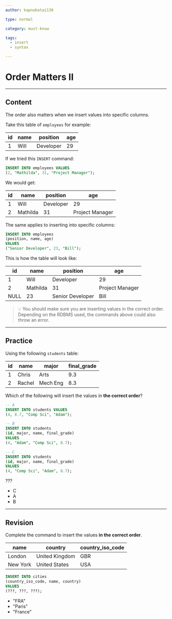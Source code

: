 ```yaml
---
author: kapnobatai136

type: normal

category: must-know

tags:
  - insert
  - syntax

---
```


# Order Matters II

---

## Content

The order also matters when we insert values into specific columns.

Take this table of `employees` for example:

| id | name | position  | age |
|----|------|-----------|-----|
| 1  | Will | Developer | 29  |

If we tried this `INSERT` command:

```sql
INSERT INTO employees VALUES
(2, "Mathilda", 31, "Project Manager");
```

We would get:

| id | name     | position  | age             |
|----|----------|-----------|-----------------|
| 1  | Will     | Developer | 29              |
| 2  | Mathilda | 31        | Project Manager |

The same applies to inserting into specific columns:

```sql
INSERT INTO employees
(position, name, age)
VALUES
("Senior Developer", 23, "Bill");
```

This is how the table will look like:

| id   | name     | position         | age             |
|------|----------|------------------|-----------------|
| 1    | Will     | Developer        | 29              |
| 2    | Mathilda | 31               | Project Manager |
| NULL | 23       | Senior Developer | Bill            |

> 💡 You should make sure you are inserting values in the correct order. Depending on the RDBMS used, the commands above could also throw an error.

---

## Practice

Using the following `students` table:

| id | name   | major    | final_grade |
|----|--------|----------|-------------|
| 1  | Chris  | Arts     | 9.3         |
| 2  | Rachel | Mech Eng | 8.3         |

Which of the following will insert the values in **the correct order**?

```sql
-- A
INSERT INTO students VALUES
(4, 8.7, "Comp Sci", "Adam");

-- B
INSERT INTO students
(id, major, name, final_grade)
VALUES
(4, "Adam", "Comp Sci", 8.7);

-- C
INSERT INTO students
(id, major, name, final_grade)
VALUES
(4, "Comp Sci", "Adam", 8.7);
```

???

- C
- A
- B

---

## Revision

Complete the command to insert the values **in the correct order**.

| name     | country        | country_iso_code |
|----------|----------------|------------------|
| London   | United Kingdom | GBR              |
| New York | United States  | USA              |

```sql
INSERT INTO cities
(country_iso_code, name, country)
VALUES
(???, ???, ???);
```

- "FRA"
- "Paris"
- "France"